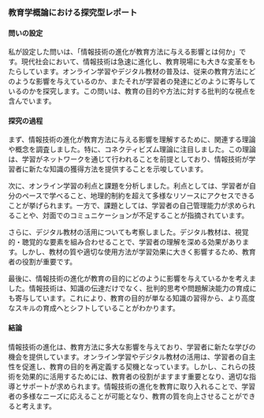 ### 教育学概論における探究型レポート

#### 問いの設定

私が設定した問いは、「情報技術の進化が教育方法に与える影響とは何か」です。現代社会において、情報技術は急速に進化し、教育現場にも大きな変革をもたらしています。オンライン学習やデジタル教材の普及は、従来の教育方法にどのような影響を与えているのか、またそれが学習者の発達にどのように寄与しているのかを探究します。この問いは、教育の目的や方法に対する批判的な視点を含んでいます。

#### 探究の過程

まず、情報技術の進化が教育方法に与える影響を理解するために、関連する理論や概念を調査しました。特に、コネクティビズム理論に注目しました。この理論は、学習がネットワークを通じて行われることを前提としており、情報技術が学習者に新たな知識の獲得方法を提供することを示唆しています。

次に、オンライン学習の利点と課題を分析しました。利点としては、学習者が自分のペースで学べること、地理的制約を超えて多様なリソースにアクセスできることが挙げられます。一方で、課題としては、学習者の自己管理能力が求められることや、対面でのコミュニケーションが不足することが指摘されています。

さらに、デジタル教材の活用についても考察しました。デジタル教材は、視覚的・聴覚的な要素を組み合わせることで、学習者の理解を深める効果があります。しかし、教材の質や適切な使用方法が学習効果に大きく影響するため、教育者の役割が重要です。

最後に、情報技術の進化が教育の目的にどのように影響を与えているかを考えました。情報技術は、知識の伝達だけでなく、批判的思考や問題解決能力の育成にも寄与しています。これにより、教育の目的が単なる知識の習得から、より高度なスキルの育成へとシフトしていることがわかります。

#### 結論

情報技術の進化は、教育方法に多大な影響を与えており、学習者に新たな学びの機会を提供しています。オンライン学習やデジタル教材の活用は、学習者の自主性を促進し、教育の目的を再定義する契機となっています。しかし、これらの技術を効果的に活用するためには、教育者の役割がますます重要となり、適切な指導とサポートが求められます。情報技術の進化を教育に取り入れることで、学習者の多様なニーズに応えることが可能となり、教育の質を向上させることができると考えます。